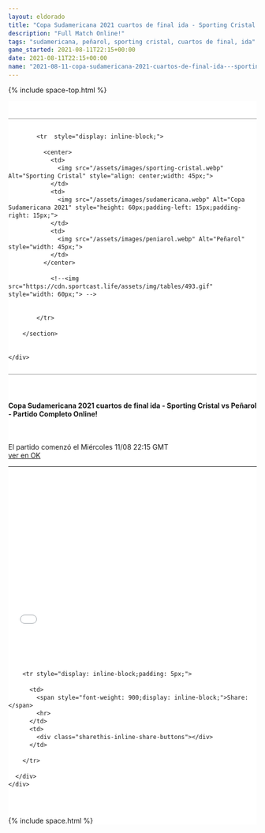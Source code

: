 ```yaml
---
layout: eldorado
title: "Copa Sudamericana 2021 cuartos de final ida - Sporting Cristal vs Peñarol - Full Match Online Video!"
description: "Full Match Online!"
tags: "sudamericana, peñarol, sporting cristal, cuartos de final, ida"
game_started: 2021-08-11T22:15+00:00
date: 2021-08-11T22:15+00:00
name: "2021-08-11-copa-sudamericana-2021-cuartos-de-final-ida---sporting-cristal-vs-penarol---partido-completo-online.md"
---
```


<div id="fb-root"></div>
<script async defer crossorigin="anonymous" src="https://connect.facebook.net/en_US/sdk.js#xfbml=1&version=v11.0&appId=360550859009535&autoLogAppEvents=1" nonce="GWSoBacg"></script>

  {% include space-top.html %}

<style>

  .seccion-banner {
    background-color: #e3dbdb;
    padding: 10px;
  }

  .iframe-container {
    overflow: hidden;
    /* 16:9 aspect ratio */
    padding-top: 56.25%;
    position: relative;
  }

  .iframe-container iframe {
    border: 0;
    height: 100%;
    left: 0;
    position: absolute;
    top: 0;
    width: 100%;
  }

</style>



<div class="container" style="background-color: #fff;padding-top: 35px;">


   <div class="row">
    <div class="col-sm-12" style="background: #fff;">
        <section class="section-banner" style="background: #fff;padding-top: 12px;padding-bottom: 12px;border-top: 2px solid #ccc;border-bottom: 2px solid #ccc;">  <!-- border-bottom: 2px solid #001b68; -->

            <tr  style="display: inline-block;">

              <center>
                <td>
                  <img src="/assets/images/sporting-cristal.webp" Alt="Sporting Cristal" style="align: center;width: 45px;">
                </td>
                <td>
                  <img src="/assets/images/sudamericana.webp" Alt="Copa Sudamericana 2021" style="height: 60px;padding-left: 15px;padding-right: 15px;">
                </td>
                <td>
                  <img src="/assets/images/peniarol.webp" Alt="Peñarol" style="width: 45px;">
                </td>
              </center>

                <!--<img src="https://cdn.sportcast.life/assets/img/tables/493.gif" style="width: 60px;"> -->


            </tr>

        </section>


    </div>
  </div>

  <section>
    <div class="container" style="padding-top: 35px;padding-bottom: 35px;">
      <div class="row">
        <h4>Copa Sudamericana 2021 cuartos de final ida - Sporting Cristal vs Peñarol - Partido Completo Online!</h4><br>
        <p>El partido comenzó el <span>Miércoles 11/08 22:15 GMT</span><br>
        <a href="//ok.ru/videoembed/2782967040691">ver en OK</a></p>
        <hr>
        <br><br>
        <div class="col-sm-12 iframe-container">
          <iframe src="//ok.ru/videoembed/2782967040691" allowfullscreen></iframe> <!-- <iframe width="560" height="315" src="//ok.ru/videoembed/2685580413619" frameborder="0" allow="autoplay" allowfullscreen></iframe> //ok.ru/videoembed/2683932773043 -->
        </div>
      </div>
    </div>
  </section>

<section class="container">
  <div class="row" style="padding-top: 30px;padding-bottom: 30px;">
    <div class="col-sm-12" style="background-color: #fff;">

        <tr style="display: inline-block;padding: 5px;">

          <td>
            <span style="font-weight: 900;display: inline-block;">Share: </span>
            <hr>
          </td>
          <td>
            <div class="sharethis-inline-share-buttons"></div>
          </td>

        </tr>

      </div>
    </div>
  </section>

  <div class="fb-comments" data-href="{{ post.url }}" data-width="100%" data-numposts="20"></div>

  {% include space.html %}
